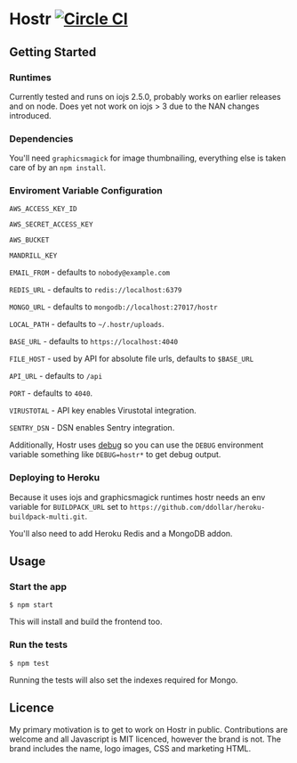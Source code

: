 # Hostr [![Circle CI](https://circleci.com/gh/kudos/hostr.svg?style=svg&circle-token=1b4dec62afcb7960446edf241a5cf9238b8c20ed)](https://circleci.com/gh/kudos/hostr)

## Getting Started

### Runtimes

Currently tested and runs on iojs 2.5.0, probably works on earlier releases and on node. Does yet not work on iojs > 3 due to the NAN changes introduced.

### Dependencies

You'll need `graphicsmagick` for image thumbnailing, everything else is taken care of by an `npm install`.

### Enviroment Variable Configuration

`AWS_ACCESS_KEY_ID`

`AWS_SECRET_ACCESS_KEY`

`AWS_BUCKET`

`MANDRILL_KEY`

`EMAIL_FROM` - defaults to `nobody@example.com`

`REDIS_URL` - defaults to `redis://localhost:6379`

`MONGO_URL` - defaults to `mongodb://localhost:27017/hostr`

`LOCAL_PATH` - defaults to `~/.hostr/uploads`.

`BASE_URL` - defaults to `https://localhost:4040`

`FILE_HOST` - used by API for absolute file urls, defaults to `$BASE_URL`

`API_URL` - defaults to `/api`

`PORT` - defaults to `4040`.

`VIRUSTOTAL` - API key enables Virustotal integration.

`SENTRY_DSN` - DSN enables Sentry integration.

Additionally, Hostr uses [debug](https://github.com/visionmedia/debug) so you can use the `DEBUG` environment variable something like `DEBUG=hostr*` to get debug output.

### Deploying to Heroku

Because it uses iojs and graphicsmagick runtimes hostr needs an env variable for `BUILDPACK_URL` set to `https://github.com/ddollar/heroku-buildpack-multi.git`.

You'll also need to add Heroku Redis and a MongoDB addon.

## Usage

### Start the app

```
$ npm start
```

This will install and build the frontend too.

### Run the tests

```
$ npm test
```

Running the tests will also set the indexes required for Mongo.

## Licence

My primary motivation is to get to work on Hostr in public. Contributions are welcome and all Javascript is MIT licenced, however the brand is not. The brand includes the name, logo images, CSS and marketing HTML.
